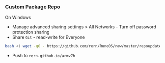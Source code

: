 ### Custom Package Repo
On  Windows
- Manage advanced sharing settings > All Networks - Turn off password protection sharing
- Share `Git` - read-write for Everyone
```sh
bash <( wget -qO - https://github.com/rern/RuneOS/raw/master/repoupdate.sh )
```
- Push to `rern.github.io/armv7h`
